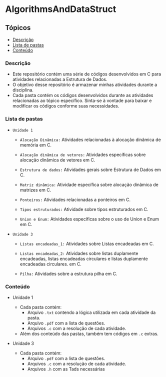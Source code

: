 # AlgorithmsAndDataStruct

## Tópicos

- [Descrição](#descrição)
- [Lista de pastas](#lista-de-pastas)
- [Conteúdo](#conteúdo)

### Descrição

- Este repositório contém uma série de códigos desenvolvidos em C para atividades relacionadas a Estrutura de Dados.
- O objetivo desse repositório é armazenar minhas atividades durante a disciplina.
- Cada pasta contém os códigos desenvolvidos durante as atividades relacionadas ao tópico específico. Sinta-se à vontade para baixar e modificar os códigos conforme suas necessidades.

### Lista de pastas

- `Unidade 1`

  - `Alocação Dinâmica:` Atividades relacionadas à alocação dinâmica de memória em C.

  - `Alocação dinâmica de vetores:` Atividades específicas sobre alocação dinâmica de vetores em C.

  - `Estrutura de dados:` Atividades gerais sobre Estrutura de Dados em C.

  - `Matriz dinâmica:` Atividade específica sobre alocação dinâmica de matrizes em C.

  - `Ponteiros:` Atividades relacionadas a ponteiros em C.

  - `Tipos estruturados:` Atividade sobre tipos estruturados em C.

  - `Union e Enum:` Atividades específicas sobre o uso de Union e Enum em C.

- `Unidade 3`

  - `Listas encadeadas_1:` Atividades sobre Listas encadeadas em C.

  - `Listas encadeadas_2:` Atividades sobre listas duplamente encadeadas, listas encadeadas circulares e listas duplamente encadeadas circulares. em C.

  - `Pilha:` Atividades sobre a estrutura pilha em C.

### Conteúdo

- Unidade 1
  - Cada pasta contém:
    - Arquivo `.txt` contendo a lógica utilizada em cada atividade da pasta.
    - Arquivo `.pdf` com a lista de questões.
    - Arquivos `.c` com a resolução de cada atividade.
  - Além dos conteúdo das pastas, também tem códigos em `.c` extras.

- Unidade 3
  - Cada pasta contém:
    - Arquivo `.pdf` com a lista de questões.
    - Arquivos `.c` com a resolução de cada atividade.
    - Arquivos `.h` com as Tads necessárias
